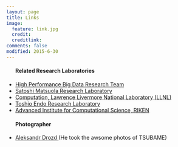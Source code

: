 ```yaml
---
layout: page
title: Links
image:
  feature: link.jpg
  credit: 
  creditlink: 
comments: false
modified: 2015-6-30
---
```


<div id="links_page">
  <ul>
    <h4> Related Research Laboratories</h4>
    <li>
       <a href="https://www.hpbd.r-ccs.riken.jp">High Performance Big Data Research Team</a>
    </li>
    <li>
        <a href="http://matsu-www.is.titech.ac.jp/?q=en">Satoshi Matsuola Research Laboratory</a>
    </li>
    <li>
        <a href="https://computation-rnd.llnl.gov/">Computation, Lawrence Livermore National Laboratory (LLNL)</a>
    </li>
    <li>
        <a href="http://www.el.gsic.titech.ac.jp/endolab">Toshio Endo Research Laboratory</a>
    </li>
    <li>
        <a href="http://aics-research.riken.jp/">Advanced Institute for Computational Science, RIKEN</a>
    </li>
    <h4> Photographer</h4>
    <li>
        <a href="http://nightwind.in/"> Aleksandr Drozd </a> (He took the awsome photos of TSUBAME)
    </li>
  </ul>
</div>
  
